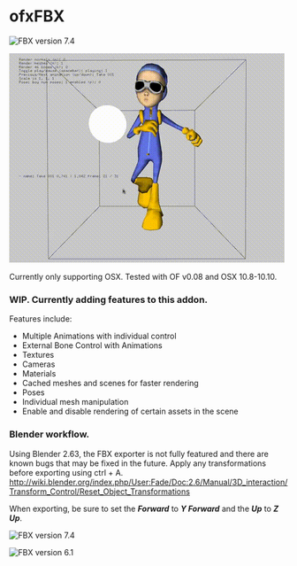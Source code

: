 # ofxFBX

![FBX version 7.4](https://raw.githubusercontent.com/NickHardeman/ofxFBX/master/ReadMeImages/Screen%20Shot%202015-03-11%20at%201.45.10%20PM.png)

![FBX version 7.4](ReadMeImages/fbxout.gif)

Currently only supporting OSX. Tested with OF v0.08 and OSX 10.8-10.10.

### WIP. Currently adding features to this addon.

Features include:
* Multiple Animations with individual control
* External Bone Control with Animations
* Textures
* Cameras
* Materials
* Cached meshes and scenes for faster rendering
* Poses
* Individual mesh manipulation
* Enable and disable rendering of certain assets in the scene

### Blender workflow. 
Using Blender 2.63, the FBX exporter is not fully featured and there are known bugs that may be fixed in the future.
Apply any transformations before exporting using ctrl + A. http://wiki.blender.org/index.php/User:Fade/Doc:2.6/Manual/3D_interaction/Transform_Control/Reset_Object_Transformations

When exporting, be sure to set the **_Forward_** to **_Y Forward_** and the **_Up_** to **_Z Up_**.

![FBX version 7.4](https://github.com/NickHardeman/ofxFBX/blob/master/ReadMeImages/Screen%20Shot%202014-09-18%20at%2011.09.05%20PM.png)

![FBX version 6.1](https://github.com/NickHardeman/ofxFBX/blob/master/ReadMeImages/Screen%20Shot%202014-09-19%20at%204.05.06%20PM.png)
